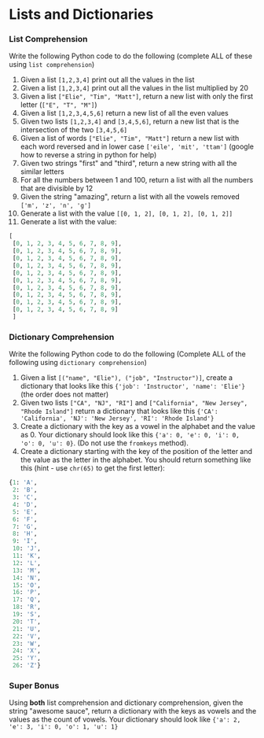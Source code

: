 # Lists and Dictionaries

### List Comprehension

Write the following Python code to do the following (complete ALL of these using `list comprehension`)

1. Given a list `[1,2,3,4]` print out all the values in the list
2. Given a list `[1,2,3,4]` print out all the values in the list multiplied by 20
3. Given a list `["Elie", "Tim", "Matt"]`, return a new list with only the first letter (`["E", "T", "M"]`)
4. Given a list `[1,2,3,4,5,6]` return a new list of all the even values
5. Given two lists `[1,2,3,4]` and `[3,4,5,6]`, return a new list that is the intersection of the two `[3,4,5,6]`
6. Given a list of words `["Elie", "Tim", "Matt"]` return a new list with each word reversed and in lower case `['eile', 'mit', 'ttam']` (google how to reverse a string in python for help)
7. Given two strings "first" and "third", return a new string with all the similar letters
8. For all the numbers between 1 and 100, return a list with all the numbers that are divisible by 12
9. Given the string "amazing", return a list with all the vowels removed `['m', 'z', 'n', 'g']`
10. Generate a list with the value `[[0, 1, 2], [0, 1, 2], [0, 1, 2]]`
11. Generate a list with the value: 
```py
[
 [0, 1, 2, 3, 4, 5, 6, 7, 8, 9],
 [0, 1, 2, 3, 4, 5, 6, 7, 8, 9],
 [0, 1, 2, 3, 4, 5, 6, 7, 8, 9],
 [0, 1, 2, 3, 4, 5, 6, 7, 8, 9],
 [0, 1, 2, 3, 4, 5, 6, 7, 8, 9],
 [0, 1, 2, 3, 4, 5, 6, 7, 8, 9],
 [0, 1, 2, 3, 4, 5, 6, 7, 8, 9],
 [0, 1, 2, 3, 4, 5, 6, 7, 8, 9],
 [0, 1, 2, 3, 4, 5, 6, 7, 8, 9],
 [0, 1, 2, 3, 4, 5, 6, 7, 8, 9]
 ]
```


### Dictionary Comprehension

Write the following Python code to do the following (Complete ALL of the following using `dictionary comprehension`)

1. Given a list `[("name", "Elie"), ("job", "Instructor")]`, create a dictionary that looks like this `{'job': 'Instructor', 'name': 'Elie'}` (the order does not matter)
2. Given two lists `["CA", "NJ", "RI"]` and `["California", "New Jersey", "Rhode Island"]` return a dictionary that looks like this `{'CA': 'California', 'NJ': 'New Jersey', 'RI': 'Rhode Island'}`
3. Create a dictionary with the key as a vowel in the alphabet and the value as 0. Your dictionary should look like this `{'a': 0, 'e': 0, 'i': 0, 'o': 0, 'u': 0}`. (Do not use the `fromkeys` method).
4. Create a dictionary starting with the key of the position of the letter and the value as the letter in the alphabet. You should return something like this (hint - use `chr(65)` to get the first letter):

```py
{1: 'A',
 2: 'B',
 3: 'C',
 4: 'D',
 5: 'E',
 6: 'F',
 7: 'G',
 8: 'H',
 9: 'I',
 10: 'J',
 11: 'K',
 12: 'L',
 13: 'M',
 14: 'N',
 15: 'O',
 16: 'P',
 17: 'Q',
 18: 'R',
 19: 'S',
 20: 'T',
 21: 'U',
 22: 'V',
 23: 'W',
 24: 'X',
 25: 'Y',
 26: 'Z'}
```

### Super Bonus

Using **both** list comprehension and dictionary comprehension, given the string "awesome sauce", return a dictionary with the keys as vowels and the values as the count of vowels. Your dictionary should look like `{'a': 2, 'e': 3, 'i': 0, 'o': 1, 'u': 1}`

